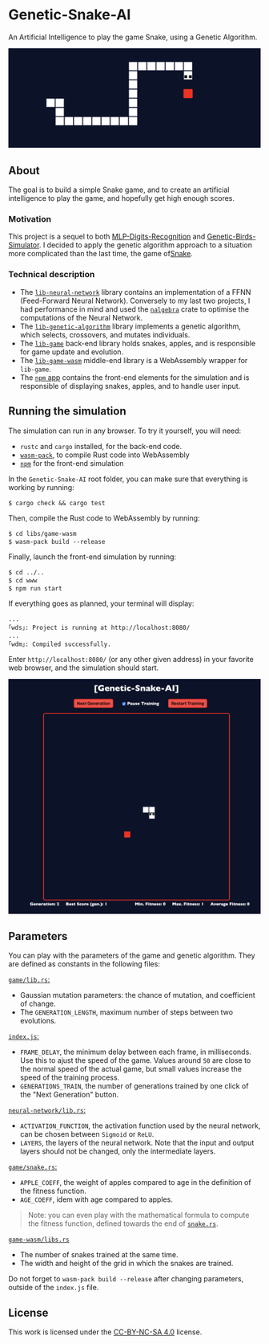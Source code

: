 # Genetic-Snake-AI
An Artificial Intelligence to play the game Snake, using a Genetic Algorithm.

![Game banner](assets/game-banner.png)

## About
The goal is to build a simple Snake game, and to create an artificial intelligence to play the game, and hopefully get high enough scores.

### Motivation
This project is a sequel to both [MLP-Digits-Recognition](https://github.com/Red-Rapious/MLP-Digits-Recognition) and [Genetic-Birds-Simulator](https://github.com/Red-Rapious/Genetic-Birds-Simulator). I decided to apply the genetic algorithm approach to a situation more complicated than the last time, the game of[Snake](https://en.wikipedia.org/wiki/Snake_(video_game_genre)).

### Technical description
- The [`lib-neural-network`](libs/neural-network/src/lib.rs) library contains an implementation of a FFNN (Feed-Forward Neural Network). Conversely to my last two projects, I had performance in mind and used the [`nalgebra`](https://www.nalgebra.org) crate to optimise the computations of the Neural Network.
- The [`lib-genetic-algorithm`](libs/genetic-algorithm/src/lib.rs) library implements a genetic algorithm, which selects, crossovers, and mutates individuals.
- The [`lib-game`](libs/simulation/src/lib.rs) back-end library holds snakes, apples, and is responsible for game update and evolution.
- The [`lib-game-wasm`](libs/simulation-wasm/src/lib.rs) middle-end library is a WebAssembly wrapper for `lib-game`.
- The [`npm` app](www) contains the front-end elements for the simulation and is responsible of displaying snakes, apples, and to handle user input.

## Running the simulation

The simulation can run in any browser. To try it yourself, you will need:
- `rustc` and `cargo` installed, for the back-end code.
- [`wasm-pack`](https://rustwasm.github.io/wasm-pack/installer/), to compile Rust code into WebAssembly
- [`npm`](https://www.npmjs.com/get-npm) for the front-end simulation

In the `Genetic-Snake-AI` root folder, you can make sure that everything is working by running:
```console
$ cargo check && cargo test
```
Then, compile the Rust code to WebAssembly by running:
```console
$ cd libs/game-wasm
$ wasm-pack build --release
```
Finally, launch the front-end simulation by running:
```console
$ cd ../..
$ cd www
$ npm run start
```

If everything goes as planned, your terminal will display:
```console
...
｢wds｣: Project is running at http://localhost:8080/
...
｢wdm｣: Compiled successfully.
```

Enter `http://localhost:8080/` (or any other given address) in your favorite web browser, and the simulation should start.

![Game Screenshot](assets/game-screenshot.png)

## Parameters
You can play with the parameters of the game and genetic algorithm. They are defined as constants in the following files:

[`game/lib.rs`:](libs/game/src/libs.rs)
- Gaussian mutation parameters: the chance of mutation, and coefficient of change.
- The `GENERATION_LENGTH`, maximum number of steps between two evolutions.

[`index.js`:](www/index.js)
- `FRAME_DELAY`, the minimum delay between each frame, in milliseconds. Use this to ajust the speed of the game. Values around `50` are close to the normal speed of the actual game, but small values increase the speed of the training process.
- `GENERATIONS_TRAIN`, the number of generations trained by one click of the "Next Generation" button.

[`neural-network/lib.rs`:](libs/neural-network/src/lib.rs)
- `ACTIVATION_FUNCTION`, the activation function used by the neural network, can be chosen between `Sigmoid` or `ReLU`.
- `LAYERS`, the layers of the neural network. Note that the input and output layers should not be changed, only the intermediate layers.

[`game/snake.rs`:](libs/game/src/snake.rs)
- `APPLE_COEFF`, the weight of apples compared to age in the definition of the fitness function.
- `AGE_COEFF`, idem with age compared to apples.
> Note: you can even play with the mathematical formula to compute the fitness function, defined towards the end of [`snake.rs`](libs/game/src/snake.rs).

[`game-wasm/libs.rs`](libs/game-wasm/src/lib.rs)
- The number of snakes trained at the same time.
- The width and height of the grid in which the snakes are trained.

Do not forget to `wasm-pack build --release` after changing parameters, outside of the `index.js` file.

## License
This work is licensed under the [CC-BY-NC-SA 4.0](https://creativecommons.org/licenses/by-nc-sa/4.0/) license.